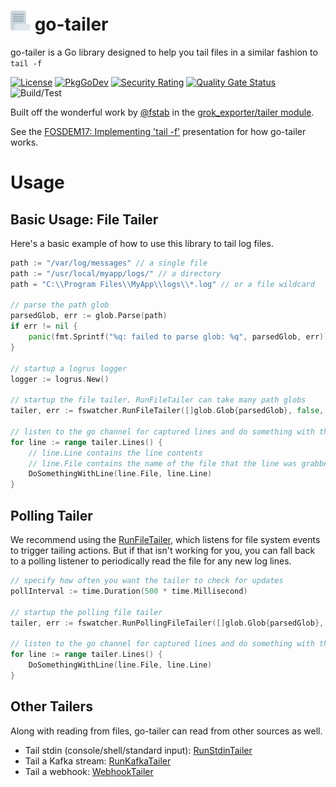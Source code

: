 
# ![image](https://raw.githubusercontent.com/jdrews/logstation/master/web/public/favicon-32x32.png)  go-tailer #

go-tailer is a Go library designed to help you tail files in a similar fashion to `tail -f`   
  
[![License](https://img.shields.io/badge/License-Apache_2.0-blue.svg)](https://opensource.org/licenses/Apache-2.0)
[![PkgGoDev](https://pkg.go.dev/badge/github.com/jdrews/go-tailer)](https://pkg.go.dev/github.com/jdrews/go-tailer)
[![Security Rating](https://sonarcloud.io/api/project_badges/measure?project=jdrews_go-tailer&metric=security_rating)](https://sonarcloud.io/summary/new_code?id=jdrews_logstation)
[![Quality Gate Status](https://sonarcloud.io/api/project_badges/measure?project=jdrews_go-tailer&metric=alert_status)](https://sonarcloud.io/summary/new_code?id=jdrews_logstation)
![Build/Test](https://github.com/jdrews/go-tailer/actions/workflows/build-test.yml/badge.svg)


Built off the wonderful work by [@fstab](https://github.com/fstab) in the [grok_exporter/tailer module](https://github.com/fstab/grok_exporter/tree/master/tailer).

See the [FOSDEM17: Implementing 'tail -f'](https://www.youtube.com/watch?v=oc_iJXmUmrA) presentation for how go-tailer works.

# Usage
## Basic Usage: File Tailer
Here's a basic example of how to use this library to tail log files. 
```go
path := "/var/log/messages" // a single file
path := "/usr/local/myapp/logs/" // a directory
path = "C:\\Program Files\\MyApp\\logs\\*.log" // or a file wildcard

// parse the path glob
parsedGlob, err := glob.Parse(path)
if err != nil {
    panic(fmt.Sprintf("%q: failed to parse glob: %q", parsedGlob, err))
}

// startup a logrus logger
logger := logrus.New()

// startup the file tailer. RunFileTailer can take many path globs
tailer, err := fswatcher.RunFileTailer([]glob.Glob{parsedGlob}, false, true, logger)

// listen to the go channel for captured lines and do something with them
for line := range tailer.Lines() {
    // line.Line contains the line contents
    // line.File contains the name of the file that the line was grabbed from
    DoSomethingWithLine(line.File, line.Line)
}
```

## Polling Tailer
We recommend using the [RunFileTailer](https://github.com/jdrews/go-tailer/blob/6f5ab8f01f5db115fcb1bd72fdea19205a364910/fswatcher/fswatcher.go#L98), which listens for file system events to trigger tailing actions. But if that isn't working for you, you can fall back to a polling listener to periodically read the file for any new log lines. 
```go
// specify how often you want the tailer to check for updates
pollInterval := time.Duration(500 * time.Millisecond)

// startup the polling file tailer
tailer, err := fswatcher.RunPollingFileTailer([]glob.Glob{parsedGlob}, false, true, pollInterval, logger)

// listen to the go channel for captured lines and do something with them
for line := range tailer.Lines() {
    DoSomethingWithLine(line.File, line.Line)
}
```

## Other Tailers
Along with reading from files, go-tailer can read from other sources as well.
* Tail stdin (console/shell/standard input): [RunStdinTailer](https://github.com/jdrews/go-tailer/blob/main/stdinTailer.go)
* Tail a Kafka stream: [RunKafkaTailer](https://github.com/jdrews/go-tailer/blob/main/kafkaTailer.go)
* Tail a webhook: [WebhookTailer](https://github.com/jdrews/go-tailer/blob/main/webhookTailer.go)

